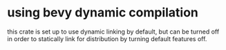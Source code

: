 # using bevy dynamic compilation

this crate is set up to use dynamic linking by default, but can be turned
off in order to statically link for distribution by turning default features
off.
